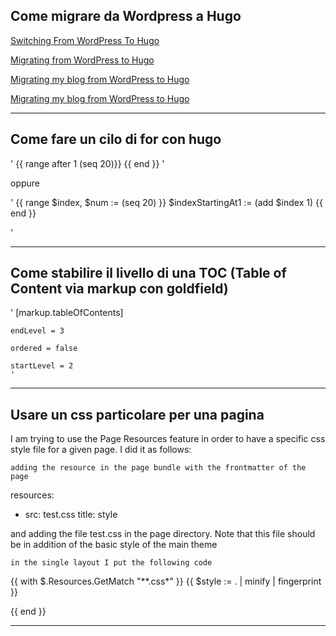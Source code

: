 ## Come migrare da Wordpress a Hugo

[Switching From WordPress To Hugo](https://www.smashingmagazine.com/2019/05/switch-wordpress-hugo/)

[Migrating from WordPress to Hugo](https://davegill.io/blog/migrating-from-wordpress-to-hugo/)

[Migrating my blog from WordPress to Hugo](https://yeokhengmeng.com/2020/04/migrating-my-blog-from-wordpress-to-hugo/)

[Migrating my blog from WordPress to Hugo](https://gomakethings.com/migrating-from-wordpress-to-hugo/)

---

## Come fare un cilo di for con hugo

'
{{ range after 1 (seq 20)}}
{{ end }}
'

oppure 

'
{{ range $index, $num := (seq 20) }}
$indexStartingAt1 := (add $index 1)
{{ end }}

'

---

## Come stabilire il livello di una TOC (Table of Content via markup con goldfield)

  '
  [markup.tableOfContents]
  
    endLevel = 3
    
    ordered = false
    
    startLevel = 2
    '
    
   ---

## Usare un css particolare per una pagina
I am trying to use the Page Resources feature in order to have a specific css style file for a given page.
I did it as follows:

    adding the resource in the page bundle with the frontmatter of the page

resources:
  - src: test.css
    title: style

and adding the file test.css in the page directory.
Note that this file should be in addition of the basic style of the main theme

    in the single layout I put the following code

{{ with $.Resources.GetMatch "**.css*" }}
{{ $style := . | minify | fingerprint }}
<link type=text/css rel="stylesheet" href="{{ $style.Permalink }}">
{{ end }}

---



